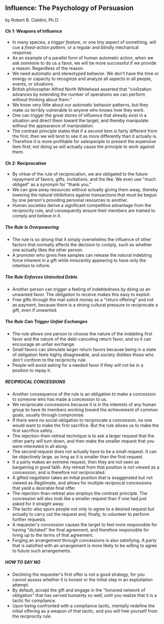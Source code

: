 ## Influence: The Psychology of Persuasion

by Robert B. Cialdini, Ph.D.

#### Ch 1: Weapons of Influence

* In many species, a *trigger feature*, or one tiny aspect of something, will cue a *fixed-action pattern*, or a regular and blindly mechanical response.
* As an example of a parallel form of human automatic action, when we ask someone to do us a favor, we will be more successful if we provide a reason. Regardless of the reason.
* We need automatic and stereotyped behavior. We don't have the time or energy or capacity to recognize and analyze all aspects in all people, events, or situations.
* British philosopher Alfred North Whitehead asserted that "civilization advances by extending the number of operations we can perform without thinking about them."
* We know very little about our automatic behavior patterns, but they make us terribly vulnerable to anyone who knows how they work.
* One can trigger the great stores of influence that already exist in a situation and direct them toward the target, and thereby manipulate without the appearance of manipulation.
* The contrast principle states that if a second item is fairly different from the first, then we will tend to see it as more differently than it actually is.
* Therefore it is more profitable for salespeople to present the expensive item first; not doing so will actually cause the principle to work against them.

#### Ch 2: Reciprocation

* By virtue of the rule of reciprocation, we are obligated to the future repayment of favors, gifts, invitations, and the like. We even use "much obliged" as a synonym for "thank you."
* We can give away resources without actually giving them away, thereby lowering the natural inhibitions against transactions that must be begun by one person's providing personal resources to another.
* Human societies derive a significant competitive advantage from the reciprocity rule, and consequently ensure their members are trained to comply and believe in it.

##### The Rule Is Overpowering

* The rule is so strong that it simply overwhelms the influence of other factors that normally affects the decision to comply, such as whether one actually likes the other person.
* A promoter who gives free samples can release the natural indebting force inherent in a gift while innocently appearing to have only the intention to inform.

##### The Rule Enforces Uninvited Debts

* Another person can trigger a feeling of indebtedness by doing us an unwanted favor. The obligation to receive makes this easy to exploit.
* Free gifts through the mail solicit money as a "return offering" and not as payment, because there is a strong cultural pressure to reciprocate a gift, even if unwanted.

##### The Rule Can Trigger Unfair Exchanges

* The rule allows one person to choose the nature of the indebting first favor and the nature of the debt-canceling return favor, and so it can encourage an unfair exchange.
* Small favors can stimulate larger return favors because being in a state of obligation feels highly disagreeable, and society dislikes those who don't conform to the reciprocity rule.
* People will avoid asking for a needed favor if they will not be in a position to repay it.

##### RECIPROCAL CONCESSIONS

* Another consequence of the rule is an obligation to make a concession to someone who has made a concession to us.
* We reciprocate concessions because it is in the interests of any human group to have its members working toward the achievement of common goals, usually through compromise.
* If there were no social obligation to reciprocate a concession, no one would want to make the first sacrifice. But the rule allows us to make the first sacrifice safely.
* The rejection-then-retreat technique is to ask a larger request that the other party will turn down, and then make the smaller request that you were interested in all along.
* The second request does not actually have to be a small request. It can be objectively large, as long as it is smaller than the first request.
* If a party makes an extreme request, then they are not seen as bargaining in good faith. Any retreat from that position is not viewed as a concession, and is therefore not reciprocated.
* A gifted negotiator takes an initial position that is exaggerated but not viewed as illegitimate, and allows for multiple reciprocal concessions that yield a desirable final offer.
* The rejection-than-retreat also employs the contrast principle. The concession will also look like a smaller request than if one had just asked for it straight away.
* The tactic also spurs people not only to agree to a desired request but actually to carry out the request and, finally, to volunteer to perform further requests.
* A requester's concession causes the target to feel more responsible for having "dictated" the final agreement, and therefore responsible for living up to the terms of that agreement.
* Forging an arrangement through concessions is also satisfying. A party that is satisfied with an arrangement is more likely to be willing to agree to future such arrangements.

##### HOW TO SAY NO

* Declining the requester's first offer is not a good strategy, for you cannot assess whether it is honest or the initial step in an exploitation attempt.
* By default, accept the gift and engage in the "honored network of obligation" that has served humanity so well, until you realize that it is a tactic for compliance.
* Upon being confronted with a compliance tactic, mentally redefine the initial offering as a weapon of that tactic, and you will free yourself from the reciprocity rule.
